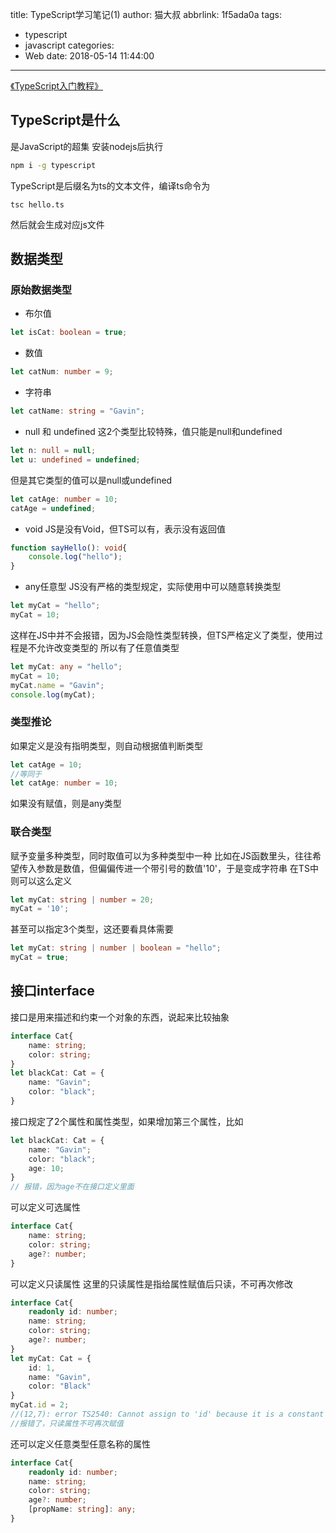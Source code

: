 title: TypeScript学习笔记(1)
author: 猫大叔
abbrlink: 1f5ada0a
tags:
  - typescript
  - javascript
categories:
  - Web
date: 2018-05-14 11:44:00
---
[《TypeScript入门教程》](https://github.com/xcatliu/typescript-tutorial)


## TypeScript是什么

是JavaScript的超集
安装nodejs后执行
```sh
npm i -g typescript
```
TypeScript是后缀名为ts的文本文件，编译ts命令为
```cnd
tsc hello.ts
```
然后就会生成对应js文件

## 数据类型

### 原始数据类型

* 布尔值
```ts
let isCat: boolean = true;
```
<!--more-->
* 数值
```ts
let catNum: number = 9;
```

* 字符串
```ts
let catName: string = "Gavin";
```
* null 和 undefined
这2个类型比较特殊，值只能是null和undefined
```ts
let n: null = null;
let u: undefined = undefined;
```
但是其它类型的值可以是null或undefined
```ts
let catAge: number = 10;
catAge = undefined;
```
* void
JS是没有Void，但TS可以有，表示没有返回值
```ts
function sayHello(): void{
    console.log("hello");
}
```
* any任意型
JS没有严格的类型规定，实际使用中可以随意转换类型
```js
let myCat = "hello";
myCat = 10;
```
这样在JS中并不会报错，因为JS会隐性类型转换，但TS严格定义了类型，使用过程是不允许改变类型的
所以有了任意值类型
```ts
let myCat: any = "hello";
myCat = 10;
myCat.name = "Gavin";
console.log(myCat);
```

### 类型推论

如果定义是没有指明类型，则自动根据值判断类型
```ts
let catAge = 10;
//等同于
let catAge: number = 10;
```
如果没有赋值，则是any类型

### 联合类型

赋予变量多种类型，同时取值可以为多种类型中一种
比如在JS函数里头，往往希望传入参数是数值，但偏偏传进一个带引号的数值'10'，于是变成字符串
在TS中则可以这么定义
```ts
let myCat: string | number = 20;
myCat = '10';
```

甚至可以指定3个类型，这还要看具体需要
```ts
let myCat: string | number | boolean = "hello";
myCat = true;
```

## 接口interface

接口是用来描述和约束一个对象的东西，说起来比较抽象
```ts
interface Cat{
    name: string;
    color: string;
}
let blackCat: Cat = {
    name: "Gavin";
    color: "black";
}
```
接口规定了2个属性和属性类型，如果增加第三个属性，比如
```ts
let blackCat: Cat = {
    name: "Gavin";
    color: "black";
    age: 10;
}
// 报错，因为age不在接口定义里面
```
可以定义可选属性
```ts
interface Cat{
    name: string;
    color: string;
    age?: number;
}
```
可以定义只读属性
这里的只读属性是指给属性赋值后只读，不可再次修改
```ts
interface Cat{
    readonly id: number;
    name: string;
    color: string;
    age?: number;
}
let myCat: Cat = {
    id: 1,
    name: "Gavin",
    color: "Black"
}
myCat.id = 2;
//(12,7): error TS2540: Cannot assign to 'id' because it is a constant or a read-only property.
//报错了，只读属性不可再次赋值
```
还可以定义任意类型任意名称的属性
```ts
interface Cat{
    readonly id: number;
    name: string;
    color: string;
    age?: number;
    [propName: string]: any;
}
```